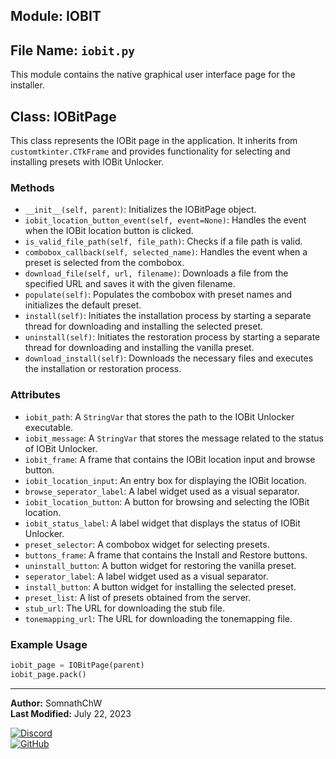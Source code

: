 ## Module: IOBIT
## File Name: `iobit.py`
This module contains the native graphical user interface page for the installer.

## Class: IOBitPage
This class represents the IOBit page in the application. It inherits from `customtkinter.CTkFrame` and provides functionality for selecting and installing presets with IOBit Unlocker.

### Methods
- `__init__(self, parent)`: Initializes the IOBitPage object.
- `iobit_location_button_event(self, event=None)`: Handles the event when the IOBit location button is clicked.
- `is_valid_file_path(self, file_path)`: Checks if a file path is valid.
- `combobox_callback(self, selected_name)`: Handles the event when a preset is selected from the combobox.
- `download_file(self, url, filename)`: Downloads a file from the specified URL and saves it with the given filename.
- `populate(self)`: Populates the combobox with preset names and initializes the default preset.
- `install(self)`: Initiates the installation process by starting a separate thread for downloading and installing the selected preset.
- `uninstall(self)`: Initiates the restoration process by starting a separate thread for downloading and installing the vanilla preset.
- `download_install(self)`: Downloads the necessary files and executes the installation or restoration process.

### Attributes
- `iobit_path`: A `StringVar` that stores the path to the IOBit Unlocker executable.
- `iobit_message`: A `StringVar` that stores the message related to the status of IOBit Unlocker.
- `iobit_frame`: A frame that contains the IOBit location input and browse button.
- `iobit_location_input`: An entry box for displaying the IOBit location.
- `browse_seperator_label`: A label widget used as a visual separator.
- `iobit_location_button`: A button for browsing and selecting the IOBit location.
- `iobit_status_label`: A label widget that displays the status of IOBit Unlocker.
- `preset_selector`: A combobox widget for selecting presets.
- `buttons_frame`: A frame that contains the Install and Restore buttons.
- `uninstall_button`: A button widget for restoring the vanilla preset.
- `seperator_label`: A label widget used as a visual separator.
- `install_button`: A button widget for installing the selected preset.
- `preset_list`: A list of presets obtained from the server.
- `stub_url`: The URL for downloading the stub file.
- `tonemapping_url`: The URL for downloading the tonemapping file.

### Example Usage
```python
iobit_page = IOBitPage(parent)
iobit_page.pack()
```

---
**Author:** SomnathChW  
**Last Modified:** July 22, 2023  

[![Discord](https://img.shields.io/badge/Join%20me%20on-Discord-7289DA?style=flat-square&logo=discord)](https://discord.com/users/753294480609902712)    
[![GitHub](https://img.shields.io/badge/Check%20out%20my-GitHub-181717?style=flat-square&logo=github)](https://github.com/SomnathChW)